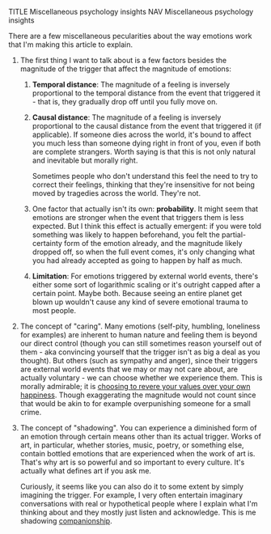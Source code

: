 TITLE Miscellaneous psychology insights
NAV Miscellaneous psychology insights

There are a few miscellaneous pecularities about the way emotions work that I'm making this article to explain.

1. The first thing I want to talk about is a few factors besides the magnitude of the trigger that affect the magnitude of emotions:

	1. **Temporal distance**: The magnitude of a feeling is inversely proportional to the temporal distance from the event that triggered it - that is, they gradually drop off until you fully move on.

	2. **Causal distance**: The magnitude of a feeling is inversely proportional to the causal distance from the event that triggered it (if applicable). If someone dies across the world, it's bound to affect you much less than someone dying right in front of you, even if both are complete strangers. Worth saying is that this is not only natural and inevitable but morally right.

		Sometimes people who don't understand this feel the need to try to correct their feelings, thinking that they're insensitive for not being moved by tragedies across the world. They're not.

	3. One factor that actually isn't its own: **probability**. It might seem that emotions are stronger when the event that triggers them is less expected. But I think this effect is actually emergent: if you were told something was likely to happen beforehand, you felt the partial-certainty form of the emotion already, and the magnitude likely dropped off, so when the full event comes, it's only changing what you had already accepted as going to happen by half as much.

	4. **Limitation**: For emotions triggered by external world events, there's either some sort of logarithmic scaling or it's outright capped after a certain point. Maybe both. Because seeing an entire planet get blown up wouldn't cause any kind of severe emotional trauma to most people.

2. The concept of "caring". Many emotions (self-pity, humbling, loneliness for examples) are inherent to human nature and feeling them is beyond our direct control (though you can still sometimes reason yourself out of them - aka convincing yourself that the trigger isn't as big a deal as you thought). But others (such as sympathy and anger), since their triggers are external world events that we may or may not care about, are actually voluntary - we can choose whether we experience them. This is morally admirable; it is [choosing to revere your values over your own happiness](impurity). Though exaggerating the magnitude would not count since that would be akin to for example overpunishing someone for a small crime.

3. The concept of "shadowing". You can experience a diminished form of an emotion through certain means other than its actual trigger. Works of art, in particular, whether stories, music, poetry, or something else, contain bottled emotions that are experienced when the work of art is. That's why art is so powerful and so important to every culture. It's actually what defines art if you ask me.

	Curiously, it seems like you can also do it to some extent by simply imagining the trigger. For example, I very often entertain imaginary conversations with real or hypothetical people where I explain what I'm thinking about and they mostly just listen and acknowledge. This is me shadowing [companionship](emotions).
